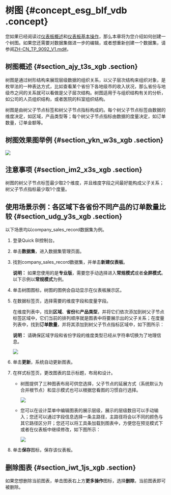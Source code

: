 # 树图 {#concept_esg_blf_vdb .concept}

您如果已经阅读过[仪表板概述](cn.zh-CN/用户指南/仪表板制作/仪表板概述.md#)和[仪表板基本操作](cn.zh-CN/用户指南/仪表板制作/仪表板基本操作/仪表板基本操作概述.md#)，那么本章将为您介绍如何创建一个树图。如果您还需要对数据集做进一步的编辑，或者想重新创建一个数据集，请参阅[ZH-CN\_TP\_9092\_V1.md\#](cn.zh-CN/用户指南/数据建模/管理数据集/创建数据集.md#)。

## 树图概述 {#section_ajy_t3s_xgb .section}

树图是通过树形结构来展现层级数据的组织关系，以父子层次结构来组织对象，是枚举法的一种表达方式，比如查看某个省份下各地级市的收入状况，那么省份与地级市之间的关系就可以看做是父子层次结构。树图适用于与组织结构有关的分析，如公司的人员组织结构，或者医院的科室组织结构。

树图是由树父子节点标签和树父子节点指标构成的。每个树父子节点标签由数据的维度决定，如区域，产品类型等；每个树父子节点指标由数据的度量决定，如订单数量，订单金额等。

## 树图效果图举例 {#section_ykn_w3s_xgb .section}

![](http://static-aliyun-doc.oss-cn-hangzhou.aliyuncs.com/assets/img/9142/155358361839666_zh-CN.png)

## 注意事项 {#section_im2_x3s_xgb .section}

树图的树父子节点标签最少取2个维度，并且维度字段之间最好能构成父子关系；树父子节点指标最少取1个度量。

## 使用场景示例：各区域下各省份不同产品的订单数量比较 {#section_udg_y3s_xgb .section}

以下场景均以company\_sales\_record数据集为例。

1.  登录Quick BI控制台。
2.  单击**数据集**，进入数据集管理页面。
3.  找到company\_sales\_record数据集，并单击**新建仪表板**。

    **说明：** 如果您使用的是**专业版**，需要您手动选择进入**常规模式**或者**全屏模式**。以下示例以**常规模式**为例。

4.  单击树图图标，树图的图例会自动显示在仪表板展示区。
5.  在数据标签页，选择需要的维度字段和度量字段。

    在维度列表中，找到**区域**、**省份**和**产品类型**，并将它们依次添加到树父子节点标签区域中，它们当前的排列顺序就是图表中将要展示出的父子关系；在度量列表中，找到**订单数量**，并将其添加到树父子节点指标区域中，如下图所示：

    **说明：** 请确保区域字段和省份字段的维度类型已经从字符串切换为了地理信息。

    ![](http://static-aliyun-doc.oss-cn-hangzhou.aliyuncs.com/assets/img/9142/15535836181844_zh-CN.png)

6.  单击**更新**，系统自动更新图表。
7.  在样式标签页，更改图表的显示标题，布局和设计。
    -   树图提供了三种图表布局可供您选择，父子节点的延展方式（系统默认为合并根节点）和显示模式也可以根据您看图的习惯自行选择。

        ![](http://static-aliyun-doc.oss-cn-hangzhou.aliyuncs.com/assets/img/9142/15535836181847_zh-CN.png)

    -   您可以在设计菜单中编辑图表的展示层级，展示的层级数目可以手动输入；您还可以通过字段信息选择一条主路径，主路径将会以不同的颜色与其它路径区分开；您还可以将工具条加载到图表中，方便您在预览模式下或者在仪表板中继续修改，如下图所示：

        ![](http://static-aliyun-doc.oss-cn-hangzhou.aliyuncs.com/assets/img/9142/15535836181848_zh-CN.png)

8.  单击**保存**图标，保存该仪表板。

## 删除图表 {#section_iwt_1js_xgb .section}

如果您想删除当前图表，单击图表右上方**更多操作**图标，选择**删除**，当前图表即可被删除。

